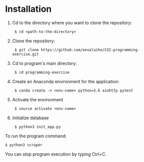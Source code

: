 # Installation

1. Cd to the directory where you want to clone the repository:

        $ cd <path-to-the-directory>
1. Clone the repository:

        $ git clone https://github.com/eevalaiho/CGI-programming-exercise.git
1. Cd to program's main directory:

        $ cd programming-exercise
1. Create an Anaconda environment for the application:

        $ conda create -n <env-name> python=3.6 aiohttp pytest
1. Activate the environment

        $ source activate <env-name>
1. Initialize database

        $ python3 init_app.py
        
To run the program command:

    $ python3 scraper
You can stop program execution by typing Ctrl+C.
